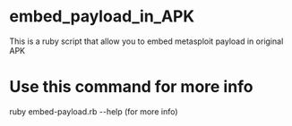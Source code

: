 # embed_payload_in_APK
This is a ruby script that allow you to embed metasploit payload in original APK

# Use this command for more info 

ruby embed-payload.rb --help (for more info)
